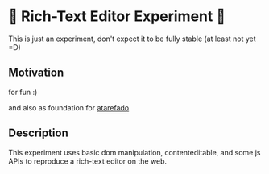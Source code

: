 # 📝 Rich-Text Editor Experiment 🧪

This is just an experiment, don't expect it to be fully stable (at least not yet =D)

## Motivation

for fun :)

and also as foundation for [atarefado](https://github.com/andersonmadeira/atarefado)

## Description

This experiment uses basic dom manipulation, contenteditable, and some js APIs to reproduce a rich-text editor on the web.
